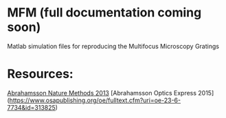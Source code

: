 # MFM (full documentation coming soon)
Matlab simulation files for reproducing the Multifocus Microscopy Gratings

# Resources:
[Abrahamsson Nature Methods 2013](https://www.nature.com/articles/nmeth.2277#Sec8)
[Abrahamsson Optics Express 2015] (https://www.osapublishing.org/oe/fulltext.cfm?uri=oe-23-6-7734&id=313825)
